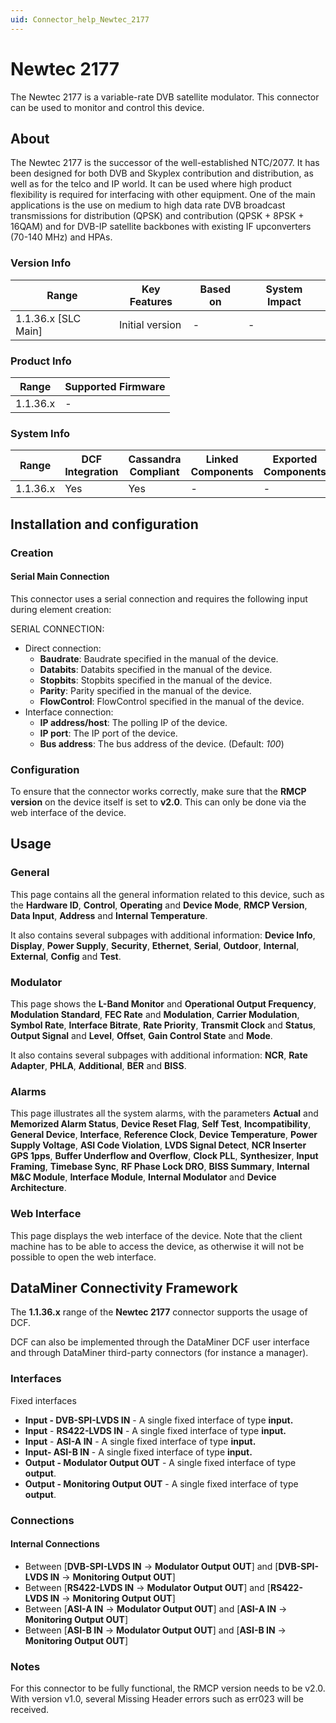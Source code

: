 ```yaml
---
uid: Connector_help_Newtec_2177
---
```


# Newtec 2177

The Newtec 2177 is a variable-rate DVB satellite modulator. This connector can be used to monitor and control this device.

## About

The Newtec 2177 is the successor of the well-established NTC/2077. It has been designed for both DVB and Skyplex contribution and distribution, as well as for the telco and IP world. It can be used where high product flexibility is required for interfacing with other equipment. One of the main applications is the use on medium to high data rate DVB broadcast transmissions for distribution (QPSK) and contribution (QPSK + 8PSK + 16QAM) and for DVB-IP satellite backbones with existing IF upconverters (70-140 MHz) and HPAs.

### Version Info

| Range                | Key Features     | Based on     | System Impact     |
|----------------------|------------------|--------------|-------------------|
| 1.1.36.x [SLC Main]  | Initial version  | -            | -                 |

### Product Info

| Range     | Supported Firmware     |
|-----------|------------------------|
| 1.1.36.x  | -                      |

### System Info

| Range     | DCF Integration     | Cassandra Compliant     | Linked Components     | Exported Components     |
|-----------|---------------------|-------------------------|-----------------------|-------------------------|
| 1.1.36.x  | Yes                 | Yes                     | -                     | -                       |

## Installation and configuration

### Creation

#### Serial Main Connection

This connector uses a serial connection and requires the following input during element creation:

SERIAL CONNECTION:

- Direct connection:
  - **Baudrate**: Baudrate specified in the manual of the device.
  - **Databits**: Databits specified in the manual of the device.
  - **Stopbits**: Stopbits specified in the manual of the device.
  - **Parity**: Parity specified in the manual of the device.
  - **FlowControl**: FlowControl specified in the manual of the device.
- Interface connection:
  - **IP address/host**: The polling IP of the device.
  - **IP port**: The IP port of the device.
  - **Bus address**: The bus address of the device. (Default: *100*)

### Configuration

To ensure that the connector works correctly, make sure that the **RMCP version** on the device itself is set to **v2.0**. This can only be done via the web interface of the device.

## Usage

### General

This page contains all the general information related to this device, such as the **Hardware ID**, **Control**, **Operating** and **Device Mode**, **RMCP Version**, **Data Input**, **Address** and **Internal Temperature**.

It also contains several subpages with additional information: **Device Info**, **Display**, **Power Supply**, **Security**, **Ethernet**, **Serial**, **Outdoor**, **Internal**, **External**, **Config** and **Test**.

### Modulator

This page shows the **L-Band Monitor** and **Operational Output Frequency**, **Modulation Standard**, **FEC Rate** and **Modulation**, **Carrier Modulation**, **Symbol Rate**, **Interface Bitrate**, **Rate Priority**, **Transmit Clock** and **Status**, **Output Signal** and **Level**, **Offset**, **Gain Control State** and **Mode**.

It also contains several subpages with additional information: **NCR**, **Rate Adapter**, **PHLA**, **Additional**, **BER** and **BISS**.

### Alarms

This page illustrates all the system alarms, with the parameters **Actual** and **Memorized Alarm Status**, **Device Reset Flag**, **Self Test**, **Incompatibility**, **General Device**, **Interface**, **Reference Clock**, **Device Temperature**, **Power Supply Voltage**, **ASI Code Violation**, **LVDS Signal Detect**, **NCR Inserter GPS 1pps**, **Buffer Underflow and Overflow**, **Clock PLL**, **Synthesizer**, **Input Framing**, **Timebase Sync**, **RF Phase Lock DRO**, **BISS Summary**, **Internal M&C Module**, **Interface Module**, **Internal Modulator** and **Device Architecture**.

### Web Interface

This page displays the web interface of the device. Note that the client machine has to be able to access the device, as otherwise it will not be possible to open the web interface.

## DataMiner Connectivity Framework

The **1.1.36.x** range of the **Newtec 2177** connector supports the usage of DCF.

DCF can also be implemented through the DataMiner DCF user interface and through DataMiner third-party connectors (for instance a manager).

### Interfaces

Fixed interfaces

- **Input - DVB-SPI-LVDS IN** - A single fixed interface of type **input.**
- **Input** - **RS422-LVDS IN**  - A single fixed interface of type **input.**
- **Input** - **ASI-A IN**  - A single fixed interface of type **input.**
- **Input- ASI-B IN** - A single fixed interface of type **input.**
- **Output - Modulator Output OUT** - A single fixed interface of type **output**.
- **Output - Monitoring Output OUT** - A single fixed interface of type **output**.

### Connections

#### Internal Connections

- Between \[**DVB-SPI-LVDS IN** -\> **Modulator Output OUT**\] and \[**DVB-SPI-LVDS IN** -\> **Monitoring Output OUT**\]
- Between \[**RS422-LVDS IN** -\> **Modulator Output OUT**\] and \[**RS422-LVDS IN** -\> **Monitoring Output OUT**\]
- Between \[**ASI-A IN** -\> **Modulator Output OUT**\] and \[**ASI-A IN** -\> **Monitoring Output OUT**\]
- Between \[**ASI-B IN** -\> **Modulator Output OUT**\] and \[**ASI-B IN** -\> **Monitoring Output OUT**\]

### Notes

For this connector to be fully functional, the RMCP version needs to be v2.0. With version v1.0, several Missing Header errors such as err023 will be received.
